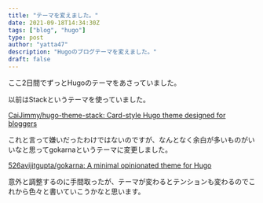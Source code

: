 ```yaml
---
title: "テーマを変えました。"
date: 2021-09-18T14:34:30Z
tags: ["blog", "hugo"]
type: post
author: "yatta47"
description: "Hugoのブログテーマを変えました。"
draft: false
---
```


ここ2日間でずっとHugoのテーマをあさっていました。

以前はStackというテーマを使っていました。

[CaiJimmy/hugo-theme-stack: Card-style Hugo theme designed for bloggers](https://github.com/CaiJimmy/hugo-theme-stack)

これと言って嫌いだったわけではないのですが、なんとなく余白が多いものがいいなと思ってgokarnaというテーマに変更しました。

[526avijitgupta/gokarna: A minimal opinionated theme for Hugo](https://github.com/526avijitgupta/gokarna)

意外と調整するのに手間取ったが、テーマが変わるとテンションも変わるのでこれから色々と書いていこうかなと思います。
